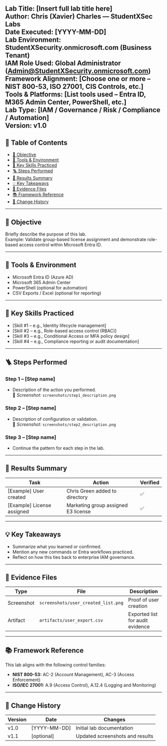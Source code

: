**Lab Title:** [Insert full lab title here]  
**Author:** Chris (Xavier) Charles — StudentXSec Labs  
**Date Executed:** [YYYY-MM-DD]  
**Lab Environment:** StudentXSecurity.onmicrosoft.com (Business Tenant)  
**IAM Role Used:** Global Administrator (Admin@StudentXSecurity.onmicrosoft.com)  
**Framework Alignment:** [Choose one or more – NIST 800-53, ISO 27001, CIS Controls, etc.]  
**Tools & Platforms:** [List tools used – Entra ID, M365 Admin Center, PowerShell, etc.]  
**Lab Type:** [IAM / Governance / Risk / Compliance / Automation]  
**Version:** v1.0  
---

## 📑 Table of Contents
- [🎯 Objective](#-objective)
- [🧰 Tools & Environment](#-tools--environment)
- [🧠 Key Skills Practiced](#-key-skills-practiced)
- [🪜 Steps Performed](#-steps-performed)
- [📑 Results Summary](#-results-summary)
- [💡 Key Takeaways](#-key-takeaways)
- [🧩 Evidence Files](#-evidence-files)
- [📚 Framework Reference](#-framework-reference)
- [🧾 Change History](#-change-history)

---

## 🎯 Objective
Briefly describe the purpose of this lab.  
Example: Validate group-based license assignment and demonstrate role-based access control within Microsoft Entra ID.

---

## 🧰 Tools & Environment
- Microsoft Entra ID (Azure AD)  
- Microsoft 365 Admin Center  
- PowerShell (optional for automation)  
- CSV Exports / Excel (optional for reporting)  

---

## 🧠 Key Skills Practiced
- [Skill #1 – e.g., Identity lifecycle management]  
- [Skill #2 – e.g., Role-based access control (RBAC)]  
- [Skill #3 – e.g., Conditional Access or MFA policy design]  
- [Skill #4 – e.g., Compliance reporting or audit documentation]  

---

## 🪜 Steps Performed
### Step 1 – [Step name]
- Description of the action you performed.  
📸 *Screenshot:* `screenshots/step1_description.png`

### Step 2 – [Step name]
- Description of configuration or validation.  
📸 *Screenshot:* `screenshots/step2_description.png`

### Step 3 – [Step name]
- Continue the pattern for each step in the lab.

---

## 📑 Results Summary
| Task | Action | Verified |
|------|---------|-----------|
| [Example] User created | Chris Green added to directory | ✅ |
| [Example] License assigned | Marketing group assigned E3 license | ✅ |

---

## 💡 Key Takeaways
- Summarize what you learned or confirmed.  
- Mention any new commands or Entra workflows practiced.  
- Reflect on how this ties back to enterprise IAM governance.  

---

## 🧩 Evidence Files
| Type | File | Description |
|------|------|-------------|
| Screenshot | `screenshots/user_created_list.png` | Proof of user creation |
| Artifact | `artifacts/user_export.csv` | Exported list for audit evidence |

---

## 📚 Framework Reference
This lab aligns with the following control families:
- **NIST 800-53:** AC-2 (Account Management), AC-3 (Access Enforcement)  
- **ISO/IEC 27001:** A.9 (Access Control), A.12.4 (Logging and Monitoring)

---

## 🧾 Change History
| Version | Date | Changes |
|----------|------|----------|
| v1.0 | [YYYY-MM-DD] | Initial lab documentation |
| v1.1 | [optional] | Updated screenshots and results |
